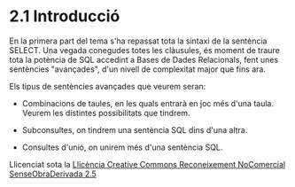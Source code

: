 # 2.1 Introducció

En la primera part del tema s'ha repassat tota la sintaxi de la sentència
SELECT. Una vegada conegudes totes les clàusules, és moment de traure tota la
potència de SQL accedint a Bases de Dades Relacionals, fent unes sentències
"avançades", d'un nivell de complexitat major que fins ara.

Els tipus de sentències avançades que veurem seran:

  * Combinacions de taules, en les quals entrarà en joc més d'una taula. Veurem les distintes possibilitats que tindrem.

  * Subconsultes, on tindrem una sentència SQL dins d'una altra.

  * Consultes d'unió, on unirem més d'una sentència SQL.



Llicenciat sota la  [Llicència Creative Commons Reconeixement NoComercial
SenseObraDerivada 2.5](http://creativecommons.org/licenses/by-nc-nd/2.5/)

